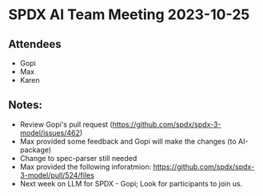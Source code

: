 # SPDX AI Team Meeting 2023-10-25
## Attendees
*  Gopi
*  Max
*  Karen
 
## Notes:   
* Review Gopi's pull request (https://github.com/spdx/spdx-3-model/issues/462)
* Max provided some feedback and Gopi will make the changes (to AI-package)
* Change to spec-parser still needed
* Max provided the following inforatmion: https://github.com/spdx/spdx-3-model/pull/524/files
* Next week on LLM for SPDX - Gopi; Look for participants to join us.
